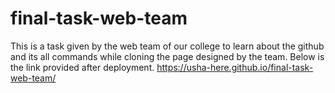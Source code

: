 # final-task-web-team
This is a task given by the web team of our college to learn about the github and its all commands while cloning the page designed by the team.
Below is the link provided after deployment.
https://usha-here.github.io/final-task-web-team/

